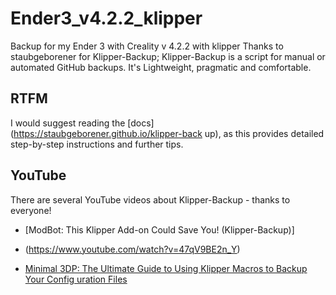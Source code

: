 # Ender3_v4.2.2_klipper
Backup for my Ender 3 with Creality v 4.2.2 with klipper
Thanks to staubgeborener for Klipper-Backup;
Klipper-Backup is a script for manual or automated GitHub backups. 
It's Lightweight, pragmatic and comfortable.

## RTFM
I would suggest reading the [docs](https://staubgeborener.github.io/klipper-back
up), as this provides detailed step-by-step instructions and further tips.

## YouTube
There are several YouTube videos about Klipper-Backup - thanks to everyone!

* [ModBot: This Klipper Add-on Could Save You! (Klipper-Backup)]
* (https://www.youtube.com/watch?v=47qV9BE2n_Y)

* [Minimal 3DP: The Ultimate Guide to Using Klipper Macros to Backup Your Config
uration Files](https://www.youtube.com/watch?v=J4_dlCtZY48)
